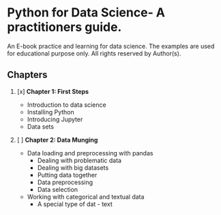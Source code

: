 # Python for Data Science- A practitioners guide.

An E-book practice and learning for data science. The examples are used for educational purpose only. All rights reserved by Author(s).

## Chapters
1. [x]  **Chapter 1: First Steps**
    - Introduction to data science
    - Installing Python
     - Introducing Jupyter
     - Data sets
    
2. [ ] **Chapter 2: Data Munging**
    - Data loading and preprocessing with pandas
      - Dealing with problematic data 
      - Dealing with big datasets
      - Putting data together
      - Data preprocessing
      - Data selection
    - Working with categorical and textual data
      - A special type of dat - text